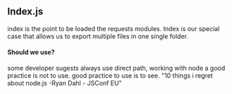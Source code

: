 ## Index.js

index is the point to be loaded the requests modules. Index is our special case that allows us to export multiple files in one single folder.

<h4>Should we use?</h4>

some developer sugests always use direct path, working with node a good practice is not to use. good practice to use is to see.
"10 things i regret about node.js -Ryan Dahl - JSConf EU"